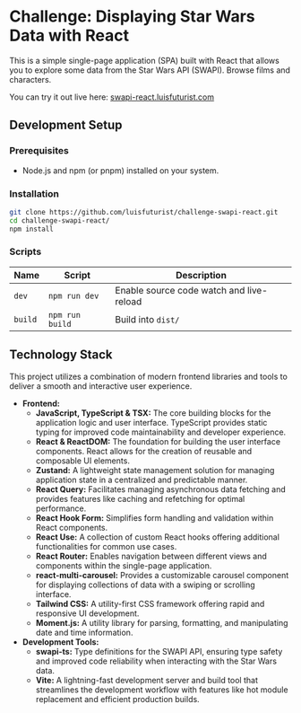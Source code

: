 # Challenge: Displaying Star Wars Data with React

This is a simple single-page application (SPA) built with React that allows you to explore some data from the Star Wars API (SWAPI). Browse films and characters.

You can try it out live here: [swapi-react.luisfuturist.com](https://swapi-react.luisfuturist.com)

## Development Setup

### Prerequisites

- Node.js and npm (or pnpm) installed on your system.

### Installation

```bash
git clone https://github.com/luisfuturist/challenge-swapi-react.git
cd challenge-swapi-react/
npm install
```

### Scripts

Name | Script | Description
-----|---------|-----------------
`dev` | ```npm run dev``` | Enable source code watch and live-reload
`build` | ```npm run build``` | Build into `dist/`

## Technology Stack

This project utilizes a combination of modern frontend libraries and tools to deliver a smooth and interactive user experience.

* **Frontend:**
  * **JavaScript, TypeScript & TSX:** The core building blocks for the application logic and user interface. TypeScript provides static typing for improved code maintainability and developer experience.
  * **React & ReactDOM:** The foundation for building the user interface components. React allows for the creation of reusable and composable UI elements.
  * **Zustand:** A lightweight state management solution for managing application state in a centralized and predictable manner.
  * **React Query:** Facilitates managing asynchronous data fetching and provides features like caching and refetching for optimal performance.
  * **React Hook Form:** Simplifies form handling and validation within React components.
  * **React Use:** A collection of custom React hooks offering additional functionalities for common use cases.
  * **React Router:** Enables navigation between different views and components within the single-page application.
  * **react-multi-carousel:** Provides a customizable carousel component for displaying collections of data with a swiping or scrolling interface.
  * **Tailwind CSS:** A utility-first CSS framework offering rapid and responsive UI development.
  * **Moment.js:** A utility library for parsing, formatting, and manipulating date and time information.
* **Development Tools:**
  * **swapi-ts:** Type definitions for the SWAPI API, ensuring type safety and improved code reliability when interacting with the Star Wars data.
  * **Vite:** A lightning-fast development server and build tool that streamlines the development workflow with features like hot module replacement and efficient production builds.
